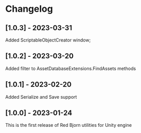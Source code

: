 # Changelog
## [1.0.3] - 2023-03-31
Added ScriptableObjectCreator window;

## [1.0.2] - 2023-03-20
Added filter to AssetDatabaseExtensions.FindAssets methods

## [1.0.1] - 2023-02-20
Added Serialize and Save support

## [1.0.0] - 2023-01-24
This is the first release of Red Bjorn utilities for Unity engine